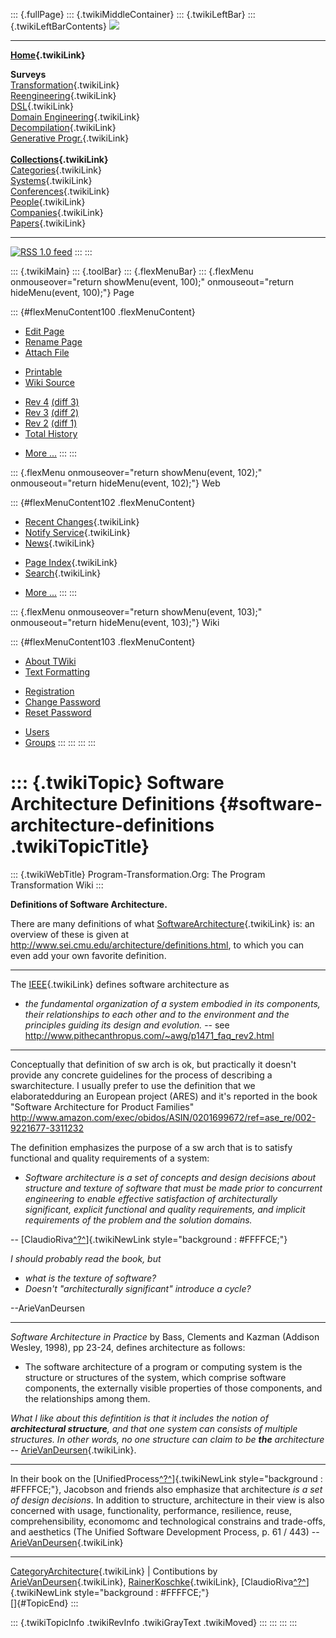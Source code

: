 ::: {.fullPage}
::: {.twikiMiddleContainer}
::: {.twikiLeftBar}
::: {.twikiLeftBarContents}
![](../pub/transformation.gif)

------------------------------------------------------------------------

**[Home](WebHome){.twikiLink}**

**Surveys**\
[Transformation](ProgramTransformation){.twikiLink}\
[Reengineering](ReengineeringWiki){.twikiLink}\
[DSL](DomainSpecificLanguages){.twikiLink}\
[Domain Engineering](DomainEngineering){.twikiLink}\
[Decompilation](DeCompilation){.twikiLink}\
[Generative Progr.](GenerativeProgrammingWiki){.twikiLink}\
\
**[Collections](CategoryCollection){.twikiLink}**\
[Categories](CategoryCategory){.twikiLink}\
[Systems](TransformationSystems){.twikiLink}\
[Conferences](TransformationConferences){.twikiLink}\
[People](TransformationPeople){.twikiLink}\
[Companies](TransformationCompanies){.twikiLink}\
[Papers](CategoryPaper){.twikiLink}

------------------------------------------------------------------------

[![](../pub/rss.gif "RSS 1.0 feed")](WebRss@skin=rss)
:::
:::

::: {.twikiMain}
::: {.toolBar}
::: {.flexMenuBar}
::: {.flexMenu onmouseover="return showMenu(event, 100);" onmouseout="return hideMenu(event, 100);"}
Page

::: {#flexMenuContent100 .flexMenuContent}
-   [Edit
    Page](http://www.program-transformation.org/edit/Transform/SoftwareArchitectureDefinitions?t=1536826567)
-   [Rename
    Page](http://www.program-transformation.org/rename/Transform/SoftwareArchitectureDefinitions)
-   [Attach
    File](http://www.program-transformation.org/attach/Transform/SoftwareArchitectureDefinitions)

<!-- -->

-   [Printable](http://www.program-transformation.org/view/Transform/SoftwareArchitectureDefinitions?skin=print.pattern)
-   [Wiki
    Source](http://www.program-transformation.org/view/Transform/SoftwareArchitectureDefinitions?skin=text&raw=on&contenttype=text/plain)

<!-- -->

-   [Rev
    4](http://www.program-transformation.org/view/Transform/SoftwareArchitectureDefinitions?rev=1.4)
    [(diff 3)](http://www.program-transformation.org/rdiff/Transform/SoftwareArchitectureDefinitions?rev1=1.4&rev2=1.3)
-   [Rev
    3](http://www.program-transformation.org/view/Transform/SoftwareArchitectureDefinitions?rev=1.3)
    [(diff 2)](http://www.program-transformation.org/rdiff/Transform/SoftwareArchitectureDefinitions?rev1=1.3&rev2=1.2)
-   [Rev
    2](http://www.program-transformation.org/view/Transform/SoftwareArchitectureDefinitions?rev=1.2)
    [(diff 1)](http://www.program-transformation.org/rdiff/Transform/SoftwareArchitectureDefinitions?rev1=1.2&rev2=1.1)
-   [Total
    History](http://www.program-transformation.org/rdiff/Transform/SoftwareArchitectureDefinitions)

<!-- -->

-   [More
    \...](http://www.program-transformation.org/oops/Transform/SoftwareArchitectureDefinitions?template=oopsmore&param1=1.4&param2=1.4)
:::
:::

::: {.flexMenu onmouseover="return showMenu(event, 102);" onmouseout="return hideMenu(event, 102);"}
Web

::: {#flexMenuContent102 .flexMenuContent}
-   [Recent Changes](WebChanges){.twikiLink}
-   [Notify Service](WebNotify){.twikiLink}
-   [News](WebNews){.twikiLink}

<!-- -->

-   [Page Index](WebIndex){.twikiLink}
-   [Search](WebSearch){.twikiLink}

<!-- -->

-   [More
    \...](http://www.program-transformation.org/oops/Transform/SoftwareArchitectureDefinitions?template=oopsmore&param1=1.4&param2=1.4)
:::
:::

::: {.flexMenu onmouseover="return showMenu(event, 103);" onmouseout="return hideMenu(event, 103);"}
Wiki

::: {#flexMenuContent103 .flexMenuContent}
-   [About
    TWiki](http://www.program-transformation.org/view/TWiki/WebHome)
-   [Text
    Formatting](http://www.program-transformation.org/view/TWiki/TextFormattingRules)

<!-- -->

-   [Registration](http://www.program-transformation.org/view/TWiki/TWikiRegistration)
-   [Change
    Password](http://www.program-transformation.org/view/TWiki/ChangePassword)
-   [Reset
    Password](http://www.program-transformation.org/view/TWiki/ResetPassword)

<!-- -->

-   [Users](http://www.program-transformation.org/view/Main/TWikiUsers)
-   [Groups](http://www.program-transformation.org/view/Main/TWikiGroups)
:::
:::
:::
:::

::: {.twikiTopic}
Software Architecture Definitions {#software-architecture-definitions .twikiTopicTitle}
=================================

::: {.twikiWebTitle}
Program-Transformation.Org: The Program Transformation Wiki
:::

**Definitions of Software Architecture.**

There are many definitions of what
[SoftwareArchitecture](SoftwareArchitecture){.twikiLink} is: an overview
of these is given at
<http://www.sei.cmu.edu/architecture/definitions.html>, to which you can
even add your own favorite definition.

------------------------------------------------------------------------

The [IEEE](IEEE){.twikiLink} defines software architecture as

-   *the fundamental organization of a system embodied in its
    components, their relationships to each other and to the environment
    and the principles guiding its design and evolution.* \-- see
    <http://www.pithecanthropus.com/~awg/p1471_faq_rev2.html>

------------------------------------------------------------------------

Conceptually that definition of sw arch is ok, but practically it
doesn\'t provide any concrete guidelines for the process of describing a
swarchitecture. I usually prefer to use the definition that we
elaboratedduring an European project (ARES) and it\'s reported in the
book \"Software Architecture for Product Families\"
<http://www.amazon.com/exec/obidos/ASIN/0201699672/ref=ase_re/002-9221677-3311232>

The definition emphasizes the purpose of a sw arch that is to satisfy
functional and quality requirements of a system:

-   *Software architecture is a set of concepts and design decisions
    about structure and texture of software that must be made prior to
    concurrent engineering to enable effective satisfaction of
    architecturally significant, explicit functional and quality
    requirements, and implicit requirements of the problem and the
    solution domains.*

\--
[ClaudioRiva[^?^](http://www.program-transformation.org/edit/Main/ClaudioRiva?topicparent=Transform.SoftwareArchitectureDefinitions)]{.twikiNewLink
style="background : #FFFFCE;"}

*I should probably read the book, but*

-   *what is the texture of software?*
-   *Doesn\'t \"architecturally significant\" introduce a cycle?*

\--ArieVanDeursen

------------------------------------------------------------------------

*Software Architecture in Practice* by Bass, Clements and Kazman
(Addison Wesley, 1998), pp 23-24, defines architecture as follows:

-   The software architecture of a program or computing system is the
    structure or structures of the system, which comprise software
    components, the externally visible properties of those components,
    and the relationships among them.

*What I like about this defintition is that it includes the notion of
**architectural structure**, and that one system can consists of
multiple structures. In other words, no one structure can claim to be
**the** architecture* \-- [ArieVanDeursen](ArieVanDeursen){.twikiLink}.

------------------------------------------------------------------------

In their book on the
[UnifiedProcess[^?^](http://www.program-transformation.org/edit/Transform/UnifiedProcess?topicparent=Transform.SoftwareArchitectureDefinitions)]{.twikiNewLink
style="background : #FFFFCE;"}, Jacobson and friends also emphasize that
architecture *is a set of design decisions*. In addition to structure,
architecture in their view is also concerned with usage, functionality,
performance, resilience, reuse, comprehensibility, economomc and
technological constrains and trade-offs, and aesthetics (The Unified
Software Development Process, p. 61 / 443) \--
[ArieVanDeursen](ArieVanDeursen){.twikiLink}

------------------------------------------------------------------------

[CategoryArchitecture](CategoryArchitecture){.twikiLink} \| Contibutions
by [ArieVanDeursen](ArieVanDeursen){.twikiLink},
[RainerKoschke](RainerKoschke){.twikiLink},
[ClaudioRiva[^?^](http://www.program-transformation.org/edit/Main/ClaudioRiva?topicparent=Transform.SoftwareArchitectureDefinitions)]{.twikiNewLink
style="background : #FFFFCE;"}\
[]{#TopicEnd}
:::

::: {.twikiTopicInfo .twikiRevInfo .twikiGrayText .twikiMoved}
:::
:::
:::
:::
